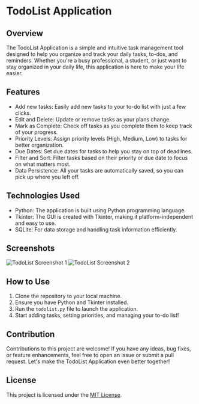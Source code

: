 # TodoList Application

## Overview

The TodoList Application is a simple and intuitive task management tool designed to help you organize and track your daily tasks, to-dos, and reminders. Whether you're a busy professional, a student, or just want to stay organized in your daily life, this application is here to make your life easier.

## Features

- Add new tasks: Easily add new tasks to your to-do list with just a few clicks.
- Edit and Delete: Update or remove tasks as your plans change.
- Mark as Complete: Check off tasks as you complete them to keep track of your progress.
- Priority Levels: Assign priority levels (High, Medium, Low) to tasks for better organization.
- Due Dates: Set due dates for tasks to help you stay on top of deadlines.
- Filter and Sort: Filter tasks based on their priority or due date to focus on what matters most.
- Data Persistence: All your tasks are automatically saved, so you can pick up where you left off.

## Technologies Used

- Python: The application is built using Python programming language.
- Tkinter: The GUI is created with Tkinter, making it platform-independent and easy to use.
- SQLite: For data storage and handling task information efficiently.

## Screenshots

![TodoList Screenshot 1](screenshot_1.png)
![TodoList Screenshot 2](screenshot_2.png)

## How to Use

1. Clone the repository to your local machine.
2. Ensure you have Python and Tkinter installed.
3. Run the `todolist.py` file to launch the application.
4. Start adding tasks, setting priorities, and managing your to-do list!

## Contribution

Contributions to this project are welcome! If you have any ideas, bug fixes, or feature enhancements, feel free to open an issue or submit a pull request. Let's make the TodoList Application even better together!

## License

This project is licensed under the [MIT License](LICENSE).
